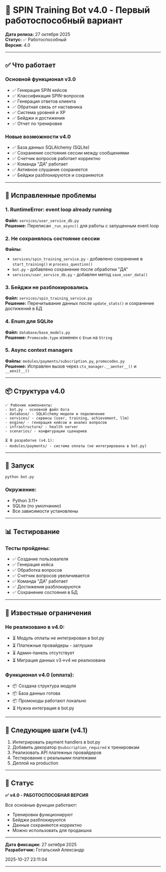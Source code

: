# 🎉 SPIN Training Bot v4.0 - Первый работоспособный вариант

**Дата релиза:** 27 октября 2025  
**Статус:** ✅ Работоспособный  
**Версия:** 4.0

---

## ✅ Что работает

### Основной функционал v3.0
- ✅ Генерация SPIN кейсов
- ✅ Классификация SPIN-вопросов
- ✅ Генерация ответов клиента
- ✅ Обратная связь от наставника
- ✅ Система уровней и XP
- ✅ Бейджи и достижения
- ✅ Отчет по тренировке

### Новые возможности v4.0
- ✅ База данных SQLAlchemy (SQLite)
- ✅ Сохранение состояния сессии между сообщениями
- ✅ Счетчик вопросов работает корректно
- ✅ Команда "ДА" работает
- ✅ Активное слушание сохраняется
- ✅ Бейджи разблокируются и сохраняются

---

## 🔧 Исправленные проблемы

### 1. RuntimeError: event loop already running
**Файл:** `services/user_service_db.py`  
**Решение:** Переписан `_run_async()` для работы с запущенным event loop

### 2. Не сохранялось состояние сессии
**Файлы:** 
- `services/spin_training_service.py` - добавлено сохранение в `start_training()` и `process_question()`
- `bot.py` - добавлено сохранение после обработки "ДА"
- `services/user_service_db.py` - добавлен метод `save_user_data()`

### 3. Бейджи не разблокировались
**Файл:** `services/spin_training_service.py`  
**Решение:** Перечитывание данных после `update_stats()` и сохранение достижений в БД

### 4. Enum для SQLite
**Файл:** `database/base_models.py`  
**Решение:** `Promocode.type` изменен с `Enum` на `String`

### 5. Async context managers
**Файлы:** `modules/payments/subscription.py`, `promocodes.py`  
**Решение:** Исправлен вызов через `ctx_manager.__aenter__()` и `__aexit__()`

---

## 📦 Структура v4.0

```
✅ Рабочие компоненты:
- bot.py - основной файл бота
- database/ - SQLAlchemy модели и подключение
- services/ - сервисы (user, training, achievement, llm)
- engine/ - генерация кейсов и анализ вопросов
- infrastructure/ - health server
- scenarios/ - конфигурации сценариев

⏳ В разработке (v4.1):
- modules/payments/ - система оплаты (не интегрирована в bot.py)
```

---

## 🚀 Запуск

```bash
python bot.py
```

### Окружение:
- Python 3.11+
- SQLite (по умолчанию)
- Все зависимости установлены

---

## 📊 Тестирование

### Тесты пройдены:
- ✅ Создание пользователя
- ✅ Генерация кейса
- ✅ Обработка вопросов
- ✅ Счетчик вопросов увеличивается
- ✅ Команда "ДА" работает
- ✅ Достижения разблокируются
- ✅ Сохранение состояния в БД

---

## 🔄 Известные ограничения

### Не реализовано в v4.0:
- ⏳ Модуль оплаты не интегрирован в bot.py
- ⏳ Платежные провайдеры - заглушки
- ⏳ Админ-панель отсутствует
- ⏳ Миграция данных v3→v4 не реализована

### Функционал v4.0 (оплата):
- 📦 Создана структура модуля
- 📦 База данных готова
- 📦 Промокоды работают локально
- ⏳ Нужна интеграция в bot.py

---

## 📝 Следующие шаги (v4.1)

1. Интегрировать payment handlers в bot.py
2. Добавить декоратор `@subscription_required` к тренировкам
3. Реализовать API платежных провайдеров
4. Тестирование с реальными платежами
5. Деплой на production

---

## 🎯 Статус

**✅ v4.0 - РАБОТОСПОСОБНАЯ ВЕРСИЯ**

Все основные функции работают:
- Тренировки функционируют
- Бейджи разблокируются
- Данные сохраняются корректно
- Можно использовать для продакшна

---

**Дата фиксации:** 27 октября 2025  
**Разработчик:** Готальский Александр

2025-10-27 23:11:04

---

